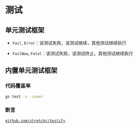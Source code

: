 # 测试

## 单元测试框架

+ `Fail`, `Error`：该测试失败，该测试继续，其他测试继续执行

+ `FailNow`, `Fatal`：该测试失败，该测试终止，其他测试继续执行

## 内置单元测试框架

### 代码覆盖率

```bash
go test -v -cover
```

### 断言

[`github.com/stretchr/testify`](https://github.com/stretchr/testify)